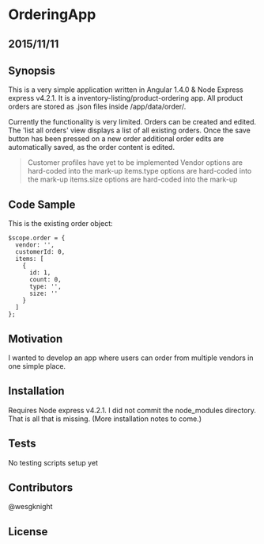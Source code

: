 # OrderingApp

## 2015/11/11
## Synopsis

This is a very simple application written in Angular 1.4.0 & Node Express express v4.2.1.  It is a inventory-listing/product-ordering app. All product orders are stored as .json files inside /app/data/order/.

Currently the functionality is very limited.  Orders can be created and edited.  The 'list all orders' view displays a list of all existing orders.  Once the save button has been pressed on a new order additional order edits are automatically saved, as the order content is edited.

> Customer profiles have yet to be implemented
> Vendor options are hard-coded into the mark-up
> items.type options are hard-coded into the mark-up
> items.size options are hard-coded into the mark-up

## Code Sample
This is the existing order object:
```
$scope.order = {
  vendor: '',
  customerId: 0,
  items: [
    {
      id: 1,
      count: 0,
      type: '',
      size: ''
    }
  ]
};
```
## Motivation
I wanted to develop an app where users can order from multiple vendors in one simple place.  

## Installation
Requires Node express v4.2.1.  I did not commit the node_modules directory.  That is all that is missing.  (More installation notes to come.)

## Tests
No testing scripts setup yet

## Contributors
@wesgknight

## License



